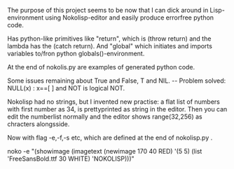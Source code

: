
The purpose of this project seems to be now that I can dick around in Lisp-environment using Nokolisp-editor and easily produce errorfree python code.

Has python-like primitives like "return", which is (throw return) and the lambda has the (catch return).  And "global" which initiates and imports variables to/fron python globals()-environment.

At the end of nokolis.py are examples of generated python code.

Some issues remaining about True and False, T and NIL. 
-- Problem solved: NULL(x) : x==[ ] and NOT is logical NOT.

Nokolisp had no strings, but I invented new practise: a flat list of numbers with first number as 34, is prettyprinted as string in the editor. Then you can edit the numberlist normally and the editor shows range(32,256) as chracters alongsside.

Now with flag -e,-f,-s etc, which are defined at the end of nokolisp.py . 

noko -e "(showimage (imagetext (newimage 170 40 RED) '(5 5) (list 'FreeSansBold.ttf 30 WHITE) 'NOKOLISP)))"



